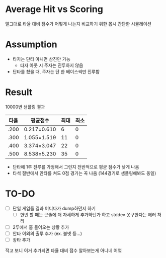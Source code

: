 # Average Hit vs Scoring

말그대로 타율 대비 점수가 어떻게 나는지 비교하기 위한 몹시 간단한 시뮬레이션

# Assumption

- 타자는 단타 아니면 삼진만 가능
    - 타자 아웃 시 주자는 진루하지 않음
- 단타를 쳤을 때, 주자는 단 한 베이스씩만 진루함

# Result

10000번 샘플링 결과

|타율|평균점수|최대|최소|
|---|---|---|---|
|.200|0.217±0.610|6|0|
|.300|1.055±1.519|11|0|
|.400|3.374±3.047|22|0|
|.500|8.538±5.230|35|0|

- 단타에 1루 진루를 가정해서 그런지 전반적으로 평균 점수가 낮게 나옴
- 타석 절반에서 안타를 쳐도 0점 경기는 꼭 나옴 (144경기로 샘플링해봐도 동일)

# TO-DO
- [ ] 단일 게임들 결과 어디다가 dump하던지 하기
    - [ ] 한번 할 때는 콘솔에 더 자세하게 추가하던가 하고 stddev 못구한다는 에러 처리
- [ ] 2루에서 홈 들어오는 상황 추가
- [ ] 안타 이외의 출루 추가 (ex. 볼넷 등...)
- [ ] 장타 추가

적고 보니 이거 추가되면 타율 대비 점수 알아보는게 아니네 어엌
